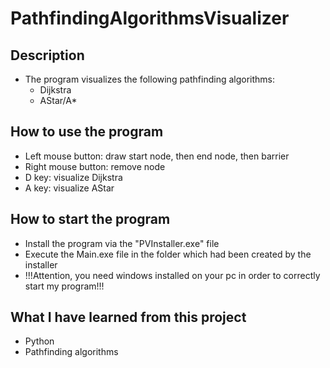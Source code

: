 # PathfindingAlgorithmsVisualizer

## Description

- The program visualizes the following pathfinding algorithms:
  - Dijkstra
  - AStar/A*

## How to use the program

- Left mouse button: draw start node, then end node, then barrier
- Right mouse button: remove node
- D key: visualize Dijkstra
- A key: visualize AStar

## How to start the program
 
- Install the program via the "PVInstaller.exe" file
- Execute the Main.exe file in the folder which had been created by the installer
- !!!Attention, you need windows installed on your pc in order to correctly start my program!!!

## What I have learned from this project

- Python
- Pathfinding algorithms
